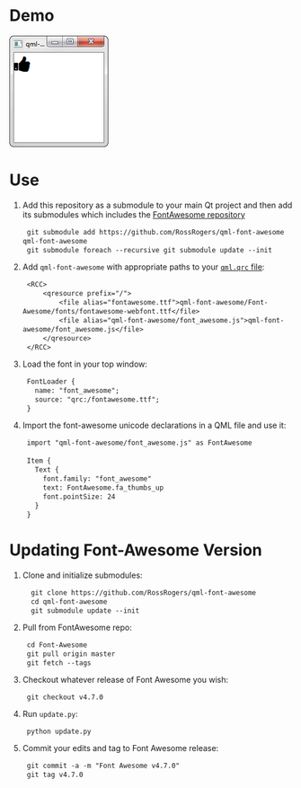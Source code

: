 Demo
====

![demo picture](demo/thumbs_up_demo.png)

Use
===

1. Add this repository as a submodule to your main Qt project and then add its submodules which includes the 
   [FontAwesome repository](https://github.com/FortAwesome/Font-Awesome)

        git submodule add https://github.com/RossRogers/qml-font-awesome qml-font-awesome
        git submodule foreach --recursive git submodule update --init
        
2. Add `qml-font-awesome` with appropriate paths to your [`qml.qrc` file](http://doc.qt.io/qt-5/qtquick-deployment.html):

        <RCC>
            <qresource prefix="/">
                <file alias="fontawesome.ttf">qml-font-awesome/Font-Awesome/fonts/fontawesome-webfont.ttf</file>
                <file alias="qml-font-awesome/font_awesome.js">qml-font-awesome/font_awesome.js</file>
            </qresource>
        </RCC>
        
3. Load the font in your top window:

        FontLoader {
          name: "font_awesome";
          source: "qrc:/fontawesome.ttf";
        }
        
4. Import the font-awesome unicode declarations in a QML file and use it:

        import "qml-font-awesome/font_awesome.js" as FontAwesome
        
        Item {
          Text {
            font.family: "font_awesome"
            text: FontAwesome.fa_thumbs_up
            font.pointSize: 24
          }
        }
        
        
Updating Font-Awesome Version
=============================

1. Clone and initialize submodules:

         git clone https://github.com/RossRogers/qml-font-awesome
         cd qml-font-awesome
         git submodule update --init
         
2. Pull from FontAwesome repo:

        cd Font-Awesome
        git pull origin master
        git fetch --tags
        
3. Checkout whatever release of Font Awesome you wish:

        git checkout v4.7.0 
        
4. Run `update.py`:

        python update.py
        
5. Commit your edits and tag to Font Awesome release:

        git commit -a -m "Font Awesome v4.7.0"
        git tag v4.7.0
        
        

        

